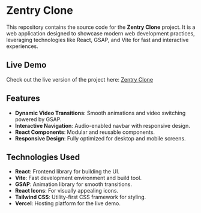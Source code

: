 # Zentry Clone

This repository contains the source code for the **Zentry Clone** project. It is a web application designed to showcase modern web development practices, leveraging technologies like React, GSAP, and Vite for fast and interactive experiences.

## Live Demo

Check out the live version of the project here: [Zentry Clone](https://zentry-clone-black.vercel.app/)

## Features

- **Dynamic Video Transitions**: Smooth animations and video switching powered by GSAP.
- **Interactive Navigation**: Audio-enabled navbar with responsive design.
- **React Components**: Modular and reusable components.
- **Responsive Design**: Fully optimized for desktop and mobile screens.

## Technologies Used

- **React**: Frontend library for building the UI.
- **Vite**: Fast development environment and build tool.
- **GSAP**: Animation library for smooth transitions.
- **React Icons**: For visually appealing icons.
- **Tailwind CSS**: Utility-first CSS framework for styling.
- **Vercel**: Hosting platform for the live demo.
